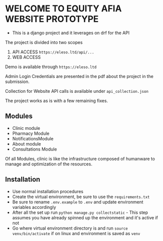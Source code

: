 # WELCOME TO EQUITY AFIA WEBSITE PROTOTYPE
- This is a django project and it leverages on drf for the API

The project is divided into two scopes
1. API ACCESS `https://eleso.ltd/api/...`
2. WEB ACCESS

Demo is available through `https://eleso.ltd`

Admin Login Credentials are presented in the pdf about the project in the submission.

Collection for Website API calls is available under `api_collection.json`

The project works as is with a few remaining fixes.

## Modules
- Clinic module
- Pharmacy Module
- NotificationsModule
- About module
- Consultations Module

Of all Modules, clinic is like the infrastructure composed of humanware to manage and optimization of the resources.

## Installation
- Use normal installation procedures
- Create the virtual environment, be sure to use the `requirements.txt`
- Be sure to rename `.env.example` to `.env` and update environment variables accordingly
- After all the set up run `python manage.py collectstatic` - This step assumes you have already spinned up the environment and it's active if not
- Go where virtual environment directory is and run `source venv/bin/activate` if on linux and environment is saved as `venv`

